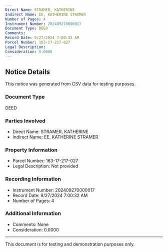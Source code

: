 ```yaml
---
Direct Name: STRAMER, KATHERINE
Indirect Name: EE, KATHERINE STRAMER
Number of Pages: 4
Instrument Number: 202409270000017
Document Type: DEED
Comments: 
Record Date: 9/27/2024 7:00:32 AM
Parcel Number: 163-17-217-027
Legal Description: 
Consideration: 0.0000
---
```


## Notice Details

This notice was generated from CSV data for testing purposes.

### Document Type
DEED

### Parties Involved
- Direct Name: STRAMER, KATHERINE
- Indirect Name: EE, KATHERINE STRAMER

### Property Information
- Parcel Number: 163-17-217-027
- Legal Description: Not provided

### Recording Information
- Instrument Number: 202409270000017
- Record Date: 9/27/2024 7:00:32 AM
- Number of Pages: 4

### Additional Information
- Comments: None
- Consideration: 0.0000

---

This document is for testing and demonstration purposes only.
